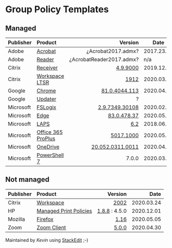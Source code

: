 <h1 id="group-policy-templates">Group Policy Templates</h1>
<h2 id="managed">Managed</h2>

<table>
<thead>
<tr>
<th>Publisher</th>
<th align="left">Product</th>
<th align="right">Version</th>
<th>Date</th>
</tr>
</thead>
<tbody>
<tr>
<td>Adobe</td>
<td align="left"><a href="https://www.adobe.com/devnet-docs/acrobatetk/tools/DesktopDeployment/gpo.html">Acrobat</a></td>
<td align="right">¿Acrobat2017.admx?</td>
<td>2017.23.05</td>
</tr>
<tr>
<td>Adobe</td>
<td align="left"><a href="https://www.adobe.com/devnet-docs/acrobatetk/tools/DesktopDeployment/gpo.html">Reader</a></td>
<td align="right">¿AcrobatReader2017.admx?</td>
<td>n/a</td>
</tr>
<tr>
<td>Citrix</td>
<td align="left"><a href="https://www.citrix.com/downloads/citrix-receiver/legacy-receiver-for-windows-ltsr/">Receiver</a></td>
<td align="right"><a href="https://downloads.citrix.com/16906/Receiver_ADMX_ADML_Files.zip?__gda__=1581724447_d6cdc2ed25b1bb9382273a22d6983702">4.9.9000</a></td>
<td>2019.12.04</td>
</tr>
<tr>
<td>Citrix</td>
<td align="left"><a href="https://www.citrix.com/downloads/workspace-app/">Workspace LTSR</a></td>
<td align="right"><a href="https://www.citrix.com/downloads/workspace-app/windows/workspace-app-for-windows-1912ltsr.html">1912</a></td>
<td>2020.03.24</td>
</tr>
<tr>
<td>Google</td>
<td align="left"><a href="https://cloud.google.com/chrome-enterprise/browser/download/#chrome-browser-policies">Chrome</a></td>
<td align="right"><a href="https://dl.google.com/dl/edgedl/chrome/policy/policy_templates.zip">81.0.4044.113</a></td>
<td>2020.04.15</td>
</tr>
<tr>
<td>Google</td>
<td align="left"><a href="https://cloud.google.com/chrome-enterprise/browser/download/#chrome-browser-policies">Updater</a></td>
<td align="right">?</td>
<td></td>
</tr>
<tr>
<td>Microsoft</td>
<td align="left"><a href="https://docs.microsoft.com/en-us/fslogix/install-ht#download-fslogix">FSLogix</a></td>
<td align="right"><a href="https://aka.ms/fslogix_download">2.9.7349.30108</a></td>
<td>2020.02.14</td>
</tr>
<tr>
<td>Microsoft</td>
<td align="left"><a href="https://www.microsoft.com/en-us/edge/business/download">Edge</a></td>
<td align="right"><a href="http://dl.delivery.mp.microsoft.com/filestreamingservice/files/a1b9d664-fafd-4fd4-bfef-02a28b8b76de/MicrosoftEdgePolicyTemplates.zip">83.0.478.37</a></td>
<td>2020.05.20</td>
</tr>
<tr>
<td>Microsoft</td>
<td align="left"><a href="https://www.microsoft.com/en-us/download/details.aspx?id=46899">LAPS</a></td>
<td align="right"><a href="https://www.microsoft.com/en-us/download/confirmation.aspx?id=46899">6.2</a></td>
<td>2018.06.07</td>
</tr>
<tr>
<td>Microsoft</td>
<td align="left"><a href="https://www.microsoft.com/en-us/download/details.aspx?id=49030">Office 365 ProPlus</a></td>
<td align="right"><a href="https://www.microsoft.com/en-us/download/confirmation.aspx?id=49030">5017.1000</a></td>
<td>2020.05.14</td>
</tr>
<tr>
<td>Microsoft</td>
<td align="left"><a href="https://support.office.com/en-us/article/onedrive-release-notes-845dcf18-f921-435e-bf28-4e24b95e5fc0">OneDrive</a></td>
<td align="right"><a href="https://go.microsoft.com/fwlink/?linkid=844652">20.052.0311.0011</a></td>
<td>2020.04.30</td>
</tr>
<tr>
<td>Microsoft</td>
<td align="left"><a href="https://www.verboon.info/2019/12/powershell-7-group-policy-settings-and-eventlogs/">PowerShell 7</a></td>
<td align="right">7.0.0</td>
<td>2020.03.03</td>
</tr>
</tbody>
</table><h2 id="not-managed">Not managed</h2>

<table>
<thead>
<tr>
<th>Publisher</th>
<th align="left">Product</th>
<th align="right">Version</th>
<th align="right">Date</th>
</tr>
</thead>
<tbody>
<tr>
<td>Citrix</td>
<td align="left"><a href="https://www.citrix.com/downloads/workspace-app/windows/workspace-app-for-windows-latest.html">Workspace</a></td>
<td align="right"><a href="https://downloads.citrix.com/17600/CitrixWorkspace_ADMX_Files_2002.zip?__gda__=1587495883_01f4a35105e8613c61b212bf92ad1f86">2002</a></td>
<td align="right">2020.03.24</td>
</tr>
<tr>
<td>HP</td>
<td align="left"><a href="https://support.hp.com/us-en/drivers/selfservice/hp-managed-printing-administration/3203927">Managed Print Policies</a></td>
<td align="right"><a href="https://ftp.hp.com/pub/softlib/software13/COL40860/ds-99433-24/HP-PARK-v1.8.8.zip">1.8.8</a> : 4.5.0</td>
<td align="right">2020.12.01</td>
</tr>
<tr>
<td>Mozilla</td>
<td align="left"><a href="https://github.com/mozilla/policy-templates/releases">Firefox</a></td>
<td align="right"><a href="https://github.com/mozilla/policy-templates/releases/download/v1.16/policy_templates_v1.16.zip">1.16</a></td>
<td align="right">2020.05.05</td>
</tr>
<tr>
<td>Zoom</td>
<td align="left"><a href="https://support.zoom.us/hc/en-us/articles/360039100051">Zoom Client</a></td>
<td align="right"><a href="https://assets.zoom.us/docs/msi-templates/Zoom_5.0.0.zip">5.0.0</a></td>
<td align="right">2020.04.30</td>
</tr>
</tbody>
</table><p>Maintained by <em>Kevin</em> using <a href="https://stackedit.io/">StackEdit</a> ;-)</p>

